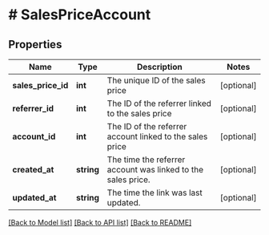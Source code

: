 # # SalesPriceAccount

## Properties

Name | Type | Description | Notes
------------ | ------------- | ------------- | -------------
**sales_price_id** | **int** | The unique ID of the sales price | [optional] 
**referrer_id** | **int** | The ID of the referrer linked to the sales price | [optional] 
**account_id** | **int** | The ID of the referrer account linked to the sales price | [optional] 
**created_at** | **string** | The time the referrer account was linked to the sales price. | [optional] 
**updated_at** | **string** | The time the link was last updated. | [optional] 

[[Back to Model list]](../../README.md#documentation-for-models) [[Back to API list]](../../README.md#documentation-for-api-endpoints) [[Back to README]](../../README.md)


